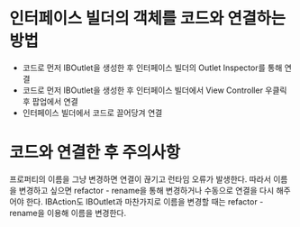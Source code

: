 # 인터페이스 빌더의 객체를 코드와 연결하는 방법

- 코드로 먼저 IBOutlet을 생성한 후 인터페이스 빌더의 Outlet Inspector를 통해 연결
- 코드로 먼저 IBOutlet을 생성한 후 인터페이스 빌더에서 View Controller 우클릭 후 팝업에서 연결
- 인터페이스 빌더에서 코드로 끌어당겨 연결

# 코드와 연결한 후 주의사항

프로퍼티의 이름을 그냥 변경하면 연결이 끊기고 런타임 오류가 발생한다. 따라서 이름을 변경하고 싶으면 refactor - rename을 통해 변경하거나 수동으로 연결을 다시 해주어야 한다.
IBAction도 IBOutlet과 마찬가지로 이름을 변경할 때는 refactor - rename을 이용해 이름을 변경한다.
